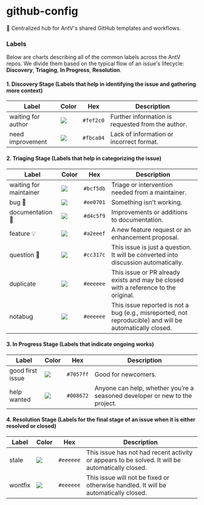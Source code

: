 # github-config

🔧 Centralized hub for AntV's shared GitHub templates and workflows.

### Labels

Below are charts describing all of the common labels across the AntV repos. We divide them based on the typical flow of an issue's lifecycle: **Discovery**, **Triaging**, **In Progress**, **Resolution**.

#### 1. Discovery Stage (Labels that help in identifying the issue and gathering more context)

| Label              | Color                                            | Hex       | Description                                       |
| ------------------ | ------------------------------------------------ | --------- | ------------------------------------------------- |
| waiting for author | ![](https://dummyimage.com/100x20/fef2c0&text=+) | `#fef2c0` | Further information is requested from the author. |
| need improvement   | ![](https://dummyimage.com/100x20/fbca04&text=+) | `#fbca04` | Lack of information or incorrect format.          |

#### 2. Triaging Stage (Labels that help in categorizing the issue)

| Label                  | Color                                            | Hex       | Description                                                                                              |
| ---------------------- | ------------------------------------------------ | --------- | -------------------------------------------------------------------------------------------------------- |
| waiting for maintainer | ![](https://dummyimage.com/100x20/bcf5db&text=+) | `#bcf5db` | Triage or intervention needed from a maintainer.                                                         |
| bug 🐛                 | ![](https://dummyimage.com/100x20/D93F0B&text=+) | `#ee0701` | Something isn't working.                                                                                 |
| documentation 📖       | ![](https://dummyimage.com/100x20/d4c5f9&text=+) | `#d4c5f9` | Improvements or additions to documentation.                                                              |
| feature 💡             | ![](https://dummyimage.com/100x20/a2eeef&text=+) | `#a2eeef` | A new feature request or an enhancement proposal.                                                        |
| question 💬            | ![](https://dummyimage.com/100x20/cc317c&text=+) | `#cc317c` | This issue is just a question. It will be converted into discussion automatically.                       |
| duplicate              | ![](https://dummyimage.com/100x20/eeeeee&text=+) | `#eeeeee` | This issue or PR already exists and may be closed with a reference to the original.                      |
| notabug                | ![](https://dummyimage.com/100x20/eeeeee&text=+) | `#eeeeee` | This issue reported is not a bug (e.g., misreported, not reproducible) and will be automatically closed. |

#### 3. In Progress Stage (Labels that indicate ongoing works)

| Label            | Color                                            | Hex       | Description                                                                 |
| ---------------- | ------------------------------------------------ | --------- | --------------------------------------------------------------------------- |
| good first issue | ![](https://dummyimage.com/100x20/7057ff&text=+) | `#7057ff` | Good for newcomers.                                                         |
| help wanted      | ![](https://dummyimage.com/100x20/008672&text=+) | `#008672` | Anyone can help, whether you’re a seasoned developer or new to the project. |

#### 4. Resolution Stage (Labels for the final stage of an issue when it is either resolved or closed)

| Label   | Color                                            | Hex       | Description                                                                                      |
| ------- | ------------------------------------------------ | --------- | ------------------------------------------------------------------------------------------------ |
| stale   | ![](https://dummyimage.com/100x20/eeeeee&text=+) | `#eeeeee` | This issue has not had recent activity or appears to be solved. It will be automatically closed. |
| wontfix | ![](https://dummyimage.com/100x20/eeeeee&text=+) | `#eeeeee` | This issue will not be fixed or otherwise handled. It will be automatically closed.              |
